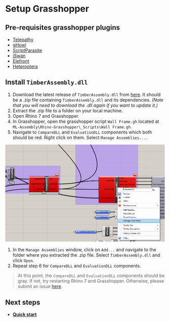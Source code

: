 # Setup Grasshopper
## Pre-requisites grasshopper plugins
- [Telepathy](https://www.food4rhino.com/app/telepathy)
- [gHowl](https://www.food4rhino.com/app/ghowl)
- [ScriptParasite](https://www.food4rhino.com/app/scriptparasite)
- [jSwan](https://www.food4rhino.com/app/jswan)
- [Elefront](https://www.food4rhino.com/app/elefront)
- [Heteroptera](https://www.food4rhino.com/app/heteroptera)

## Install `TimberAssembly.dll`
1. Download the latest release of `TimberAssembly.dll` from [here](https://github.com/sean1832/ML-Assembly/releases/latest). It should be a .zip file containing `TimberAssembly.dll` and its dependencies. *(Note that you will need to download the .dll again if you want to update it.)*
2. Extract the .zip file to a folder on your local machine.
3. Open Rhino 7 and Grasshopper.
4. In Grasshopper, open the grasshopper script `Wall Frame.gh` located at `ML-Assembly\Rhino-Grasshopper\_Scripts\Wall Frame.gh`.
5. Navigate to `CompareDLL` and `EvaluationDLL` components which both should be red. Right click on them. Select `Manage Assemblies...`.

![image](../../../Images/grasshopper-compare-eval.png)

1. In the `Manage Assemblies` window, click on `Add...` and navigate to the folder where you extracted the .zip file. Select `TimberAssembly.dll` and click `Open`.
2. Repeat step 6 for `CompareDLL` and `EvaluationDLL` components.
> At this point, the `CompareDLL` and `EvaluationDLL` components should be gray. If not, try restarting Rhino 7 and Grasshopper. Otherwise, please submit an issue [here](https://github.com/sean1832/ML-Assembly/issues).

## Next steps
- [**Quick start**](../get_started/quick_start.md)